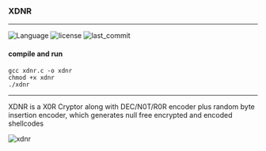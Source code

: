 ### XDNR

----------

![Language](https://img.shields.io/badge/Language-C-yellow) ![license](https://img.shields.io/github/license/xen0vas/XDNR) 
![last_commit](https://img.shields.io/github/last-commit/xen0vas/XDNR)


#### compile and run

```
gcc xdnr.c -o xdnr
chmod +x xdnr
./xdnr
```

----------

XDNR is a X0R Cryptor along with DEC/N0T/R0R encoder plus random byte insertion encoder, 
which generates null free encrypted and encoded shellcodes


![xdnr](https://user-images.githubusercontent.com/12726776/163715727-b03b23ec-b501-4df4-8759-734790904649.gif)
